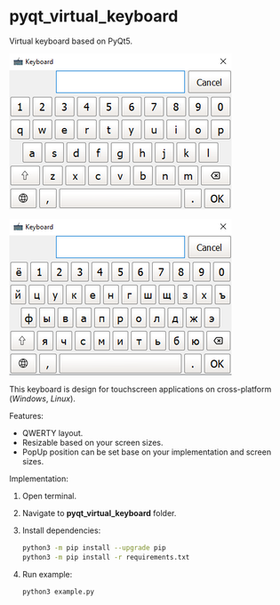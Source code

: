 # pyqt_virtual_keyboard
Virtual keyboard based on PyQt5.

![English keyboard image](./images/en_keyboard.png)

![Russian keyboard image](./images/ru_keyboard.png)

This keyboard is design for touchscreen applications on cross-platform (*Windows*, *Linux*).

Features:

- QWERTY layout.
- Resizable based on your screen sizes.
- PopUp position can be set base on your implementation and screen sizes.

Implementation:

1. Open terminal.

2. Navigate to **pyqt_virtual_keyboard** folder.

3. Install dependencies:

   ```bash
   python3 -m pip install --upgrade pip
   python3 -m pip install -r requirements.txt
   ```

4. Run example:

   ```bash
   python3 example.py
   ```

